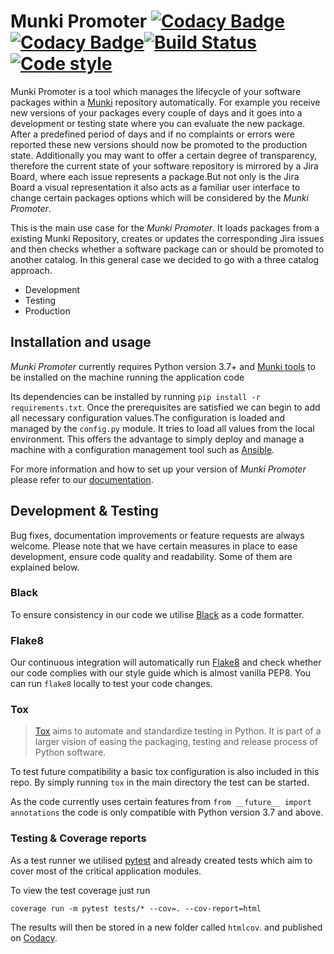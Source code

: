 # Munki Promoter [![Codacy Badge](https://api.codacy.com/project/badge/Coverage/763edf5e399945378a3b8fd649576a6d)](https://www.codacy.com?utm_source=github.com&utm_medium=referral&utm_content=tcinbis/munkipromoter&utm_campaign=Badge_Coverage)[![Codacy Badge](https://api.codacy.com/project/badge/Grade/e96618a99fb9495c84969c2e70c477f8)](https://www.codacy.com/app/Tom_41/munkipromoter?utm_source=github.com&amp;utm_medium=referral&amp;utm_content=tcinbis/munkipromoter&amp;utm_campaign=Badge_Grade)[![Build Status](https://travis-ci.com/tcinbis/munkipromoter.svg?token=UG4L2xzc4VqB7GwMRNRu&branch=master)](https://travis-ci.com/tcinbis/munkipromoter) [![Code style](https://img.shields.io/badge/code%20style-black-000000.svg)](https://github.com/tcinbis/munkipromoter)

Munki Promoter is a tool which manages the lifecycle of your software packages
within a [Munki](https://github.com/munki/munki) repository automatically.
For example you receive new versions of your packages every couple of days and
it goes into a development or testing state where you can evaluate the new
package. After a predefined period of days and if no complaints or errors were
reported these new versions should now be promoted to the production state.
Additionally you may want to offer a certain degree of transparency, therefore
the current state of your software repository is mirrored by a Jira Board, where
each issue represents a package.But not only is the Jira Board a visual
representation it also acts as a familiar user interface to change certain
packages options which will be considered by the _Munki Promoter_.

This is the main use case for the _Munki Promoter_.
It loads packages from a existing Munki Repository, creates or updates the
corresponding Jira issues and then checks whether a software package can or
should be promoted to another catalog. In this general case we decided to go
with a three catalog approach.

- Development
- Testing
- Production

## Installation and usage

_Munki Promoter_ currently requires Python version 3.7+ and
[Munki tools](https://github.com/munki/munki/releases) to be installed on the
machine running the application code

Its dependencies can be installed by running `pip install -r requirements.txt`.
Once the prerequisites are satisfied we can begin to add all necessary
configuration values.The configuration is loaded and managed by the `config.py`
module. It tries to load all values from the local environment.
This offers the advantage to simply deploy and manage a machine with a
configuration management tool such as
[Ansible](https://github.com/ansible/ansible).

For more information and how to set up your version of _Munki Promoter_ please
refer to our [documentation](https://tcinbis.github.io/munkipromoter-docs).

## Development & Testing

Bug fixes, documentation improvements or feature requests are always welcome.
Please note that we have certain measures in place to ease development, ensure
code quality and readability. Some of them are explained below.

### Black

To ensure consistency in our code we utilise
[Black](https://github.com/python/black) as a code formatter.

### Flake8

Our continuous integration will automatically run 
[Flake8](http://flake8.pycqa.org/en/latest/index.html) and check whether our 
code complies with our style guide which is almost vanilla PEP8. You can run
`flake8` locally to test your code changes. 

### Tox

>[Tox](https://tox.readthedocs.io/en/latest/index.html) aims to automate and
> standardize testing in Python. It is part of a larger vision of easing the
> packaging, testing and release process of Python software.

To test future compatibility a basic tox configuration is also included in this
repo. By simply running `tox` in the main directory the test can be started.

As the code currently uses certain features from
`from __future__ import annotations` the code is only compatible with Python
version 3.7 and above.

### Testing & Coverage reports

As a test runner we utilised [pytest](https://pytest.org) and already created
tests which aim to cover most of the critical application modules.

To view the test coverage just run

```coverage run -m pytest tests/* --cov=. --cov-report=html```

The results will then be stored in a new folder called `htmlcov`. and published
on [Codacy](https://app.codacy.com/project/tom.cinbis/munkipromoter/dashboard).